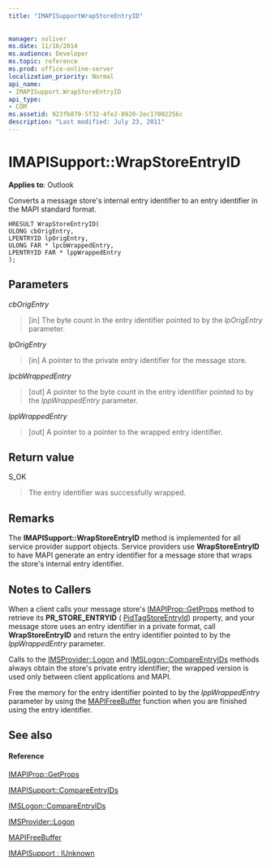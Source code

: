 ```yaml
---
title: "IMAPISupportWrapStoreEntryID"
 
 
manager: soliver
ms.date: 11/16/2014
ms.audience: Developer
ms.topic: reference
ms.prod: office-online-server
localization_priority: Normal
api_name:
- IMAPISupport.WrapStoreEntryID
api_type:
- COM
ms.assetid: 923fb879-5f32-4fe2-8920-2ec17002256c
description: "Last modified: July 23, 2011"
---
```


# IMAPISupport::WrapStoreEntryID

  
  
**Applies to**: Outlook 
  
Converts a message store's internal entry identifier to an entry identifier in the MAPI standard format.
  
```
HRESULT WrapStoreEntryID(
ULONG cbOrigEntry,
LPENTRYID lpOrigEntry,
ULONG FAR * lpcbWrappedEntry,
LPENTRYID FAR * lppWrappedEntry
);
```

## Parameters

 _cbOrigEntry_
  
> [in] The byte count in the entry identifier pointed to by the  _lpOrigEntry_ parameter. 
    
 _lpOrigEntry_
  
> [in] A pointer to the private entry identifier for the message store.
    
 _lpcbWrappedEntry_
  
> [out] A pointer to the byte count in the entry identifier pointed to by the  _lppWrappedEntry_ parameter. 
    
 _lppWrappedEntry_
  
> [out] A pointer to a pointer to the wrapped entry identifier.
    
## Return value

S_OK 
  
> The entry identifier was successfully wrapped.
    
## Remarks

The **IMAPISupport::WrapStoreEntryID** method is implemented for all service provider support objects. Service providers use **WrapStoreEntryID** to have MAPI generate an entry identifier for a message store that wraps the store's internal entry identifier. 
  
## Notes to Callers

When a client calls your message store's [IMAPIProp::GetProps](imapiprop-getprops.md) method to retrieve its **PR_STORE_ENTRYID** ( [PidTagStoreEntryId](pidtagstoreentryid-canonical-property.md)) property, and your message store uses an entry identifier in a private format, call **WrapStoreEntryID** and return the entry identifier pointed to by the  _lppWrappedEntry_ parameter. 
  
Calls to the [IMSProvider::Logon](imsprovider-logon.md) and [IMSLogon::CompareEntryIDs](imslogon-compareentryids.md) methods always obtain the store's private entry identifier; the wrapped version is used only between client applications and MAPI. 
  
Free the memory for the entry identifier pointed to by the  _lppWrappedEntry_ parameter by using the [MAPIFreeBuffer](mapifreebuffer.md) function when you are finished using the entry identifier. 
  
## See also

#### Reference

[IMAPIProp::GetProps](imapiprop-getprops.md)
  
[IMAPISupport::CompareEntryIDs](imapisupport-compareentryids.md)
  
[IMSLogon::CompareEntryIDs](imslogon-compareentryids.md)
  
[IMSProvider::Logon](imsprovider-logon.md)
  
[MAPIFreeBuffer](mapifreebuffer.md)
  
[IMAPISupport : IUnknown](imapisupportiunknown.md)

